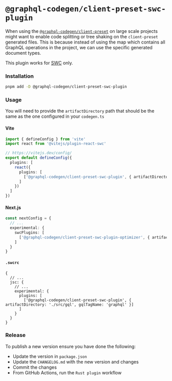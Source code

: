 # `@graphql-codegen/client-preset-swc-plugin`

When using the [`@graphql-codegen/client-preset`](https://the-guild.dev/graphql/codegen/plugins/presets/preset-client) on large scale projects might want to enable code splitting or tree shaking on the `client-preset` generated files. This is because instead of using the map which contains all GraphQL operations in the project, we can use the specific generated document types.

This plugin works for [SWC](https://swc.rs) only.

### Installation

```bash
pnpm add -D @graphql-codegen/client-preset-swc-plugin
```

### Usage

You will need to provide the `artifactDirectory` path that should be the same as the one configured in your `codegen.ts`

#### Vite

```ts
import { defineConfig } from 'vite'
import react from '@vitejs/plugin-react-swc'

// https://vitejs.dev/config/
export default defineConfig({
  plugins: [
    react({
      plugins: [
        ['@graphql-codegen/client-preset-swc-plugin', { artifactDirectory: './src/gql', gqlTagName: 'graphql' }]
      ]
    })
  ]
})
```

#### Next.js

```ts
const nextConfig = {
  // ...
  experimental: {
    swcPlugins: [
      ['@graphql-codegen/client-preset-swc-plugin-optimizer', { artifactDirectory: './src/gql', gqlTagName: 'graphql' }]
    ]
  }
}
```

#### `.swcrc`

```json5
{
  // ...
  jsc: {
    // ...
    experimental: {
      plugins: [
        ['@graphql-codegen/client-preset-swc-plugin', { artifactDirectory: './src/gql', gqlTagName: 'graphql' }]
      ]
    }
  }
}
```

### Release

To publish a new version ensure you have done the following:

- Update the version in `package.json`
- Update the `CHANGELOG.md` with the new version and changes
- Commit the changes
- From GitHub Actions, run the `Rust plugin` workflow
